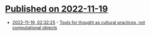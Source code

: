 # [Published on 2022-11-19](index.md)

* [2022-11-19, 02:32:25](https://news.ycombinator.com/item?id=33666160) - [Tools for thought as cultural practices, not computational objects](https://maggieappleton.com/tools-for-thought)
